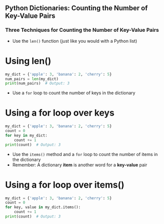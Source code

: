## Python Dictionaries: Counting the Number of Key-Value Pairs 


### Three Techniques for Counting the Number of Key-Value Pairs

- Use the `len()` function (just like you would with a Python list)

# Using len()
```python
my_dict = {'apple': 3, 'banana': 2, 'cherry': 5}
num_pairs = len(my_dict)
print(num_pairs)  # Output: 3
```

- Use a `for` loop to count the number of keys in the dictionary

# Using a for loop over keys
```python
my_dict = {'apple': 3, 'banana': 2, 'cherry': 5}
count = 0
for key in my_dict:
    count += 1
print(count)  # Output: 3
```

- Use the `items()` method and a `for` loop to count the number of items in the dictionary
- Remember: A dictionary **item** is another word for a **key-value** pair

# Using a for loop over items()
```python
my_dict = {'apple': 3, 'banana': 2, 'cherry': 5}
count = 0
for key, value in my_dict.items():
    count += 1
print(count)  # Output: 3
```
